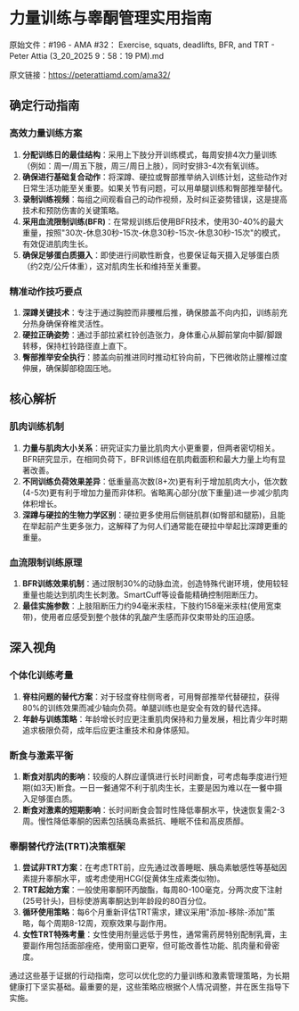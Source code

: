# 力量训练与睾酮管理实用指南

原始文件：#196 - AMA #32： Exercise, squats, deadlifts, BFR, and TRT - Peter Attia (3_20_2025 9：58：19 PM).md

原文链接：https://peterattiamd.com/ama32/

<YouTube videoId="lZ7thIzei_k" />

## 确定行动指南

### 高效力量训练方案
1. **分配训练日的最佳结构**：采用上下肢分开训练模式，每周安排4次力量训练（例如：周一/周五下肢，周三/周日上肢），同时安排3-4次有氧训练。
2. **确保进行基础复合动作**：将深蹲、硬拉或臀部推举纳入训练计划，这些动作对日常生活功能至关重要。如果关节有问题，可以用单腿训练和臀部推举替代。
3. **录制训练视频**：每组之间观看自己的动作视频，及时纠正姿势错误，这是提高技术和预防伤害的关键策略。
4. **采用血流限制训练(BFR)**：在常规训练后使用BFR技术，使用30-40%的最大重量，按照"30次-休息30秒-15次-休息30秒-15次-休息30秒-15次"的模式，有效促进肌肉生长。
5. **确保足够蛋白质摄入**：即使进行间歇性断食，也要保证每天摄入足够蛋白质（约2克/公斤体重），这对肌肉生长和维持至关重要。

### 精准动作技巧要点
1. **深蹲关键技术**：专注于通过胸腔而非腰椎后推，确保膝盖不向内扣，训练前充分热身确保脊椎灵活性。
2. **硬拉正确姿势**：通过手部拉紧杠铃创造张力，身体重心从脚前掌向中脚/脚跟转移，保持杠铃路径直上直下。
3. **臀部推举安全执行**：膝盖向前推进同时推动杠铃向前，下巴微收防止腰椎过度伸展，确保脚部稳固压地。

## 核心解析

### 肌肉训练机制
1. **力量与肌肉大小关系**：研究证实力量比肌肉大小更重要，但两者密切相关。BFR研究显示，在相同负荷下，BFR训练组在肌肉截面积和最大力量上均有显著改善。
2. **不同训练负荷效果差异**：低重量高次数(8+次)更有利于增加肌肉大小，低次数(4-5次)更有利于增加力量而非体积。省略离心部分(放下重量)进一步减少肌肉体积增长。
3. **深蹲与硬拉的生物力学区别**：硬拉更多使用后侧链肌群(如臀部和腿筋)，且能在举起前产生更多张力，这解释了为何人们通常能在硬拉中举起比深蹲更重的重量。

### 血流限制训练原理
1. **BFR训练效果机制**：通过限制30%的动脉血流，创造特殊代谢环境，使用较轻重量也能达到肌肉生长刺激。SmartCuff等设备能精确控制阻断压力。
2. **最佳实施参数**：上肢阻断压力约94毫米汞柱，下肢约158毫米汞柱(使用宽束带)，使用者应感受到整个肢体的乳酸产生感而非仅束带处的压迫感。

## 深入视角

### 个体化训练考量
1. **脊柱问题的替代方案**：对于轻度脊柱侧弯者，可用臀部推举代替硬拉，获得80%的训练效果而减少轴向负荷。单腿训练也是安全有效的替代选择。
2. **年龄与训练策略**：年龄增长时应更注重肌肉保持和力量发展，相比青少年时期追求极限负荷，成年后应更注重技术和身体感知。

### 断食与激素平衡
1. **断食对肌肉的影响**：较瘦的人群应谨慎进行长时间断食，可考虑每季度进行短期(如3天)断食。一日一餐通常不利于肌肉生长，主要是因为难以在一餐中摄入足够蛋白质。
2. **断食对激素的短期影响**：长时间断食会暂时性降低睾酮水平，快速恢复需2-3周。慢性降低睾酮的因素包括胰岛素抵抗、睡眠不佳和高皮质醇。

### 睾酮替代疗法(TRT)决策框架
1. **尝试非TRT方案**：在考虑TRT前，应先通过改善睡眠、胰岛素敏感性等基础因素提升睾酮水平，或考虑使用HCG(促黄体生成素类似物)。
2. **TRT起始方案**：一般使用睾酮环丙酸酯，每周80-100毫克，分两次皮下注射(25号针头)，目标使游离睾酮达到年龄段的80百分位。
3. **循环使用策略**：每6个月重新评估TRT需求，建议采用"添加-移除-添加"策略，每个周期8-12周，观察效果与副作用。
4. **女性TRT特殊考量**：女性使用剂量远低于男性，通常需药房特别配制乳膏，主要副作用包括面部痤疮，使用窗口更窄，但可能改善性功能、肌肉量和骨密度。

通过这些基于证据的行动指南，您可以优化您的力量训练和激素管理策略，为长期健康打下坚实基础。最重要的是，这些策略应根据个人情况调整，并在医生指导下实施。